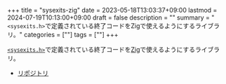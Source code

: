 +++
title = "sysexits-zig"
date = 2023-05-18T13:03:37+09:00
lastmod = 2024-07-19T10:13:00+09:00
draft = false
description = ""
summary = "`<sysexits.h>`で定義されている終了コードをZigで使えるようにするライブラリ。"
categories = [""]
tags = [""]
+++

[`<sysexits.h>`](https://man.openbsd.org/sysexits)で定義されている終了コードを[Zig](https://ziglang.org/)で使えるようにするライブラリ。

- [リポジトリ](https://github.com/sorairolake/sysexits-zig)
